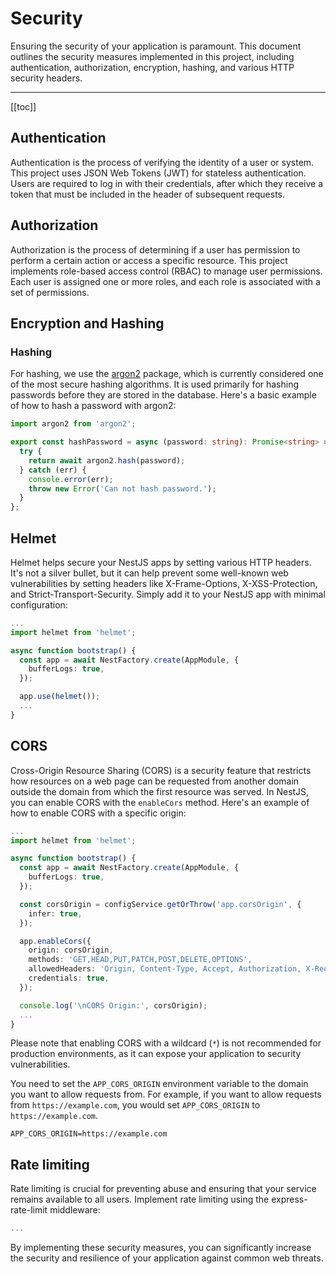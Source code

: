 # Security

Ensuring the security of your application is paramount. This document outlines the security measures implemented in this project, including authentication, authorization, encryption, hashing, and various HTTP security headers.

---

[[toc]]

## Authentication

Authentication is the process of verifying the identity of a user or system. This project uses JSON Web Tokens (JWT) for stateless authentication. Users are required to log in with their credentials, after which they receive a token that must be included in the header of subsequent requests.

## Authorization

Authorization is the process of determining if a user has permission to perform a certain action or access a specific resource. This project implements role-based access control (RBAC) to manage user permissions. Each user is assigned one or more roles, and each role is associated with a set of permissions.

## Encryption and Hashing

### Hashing

For hashing, we use the [argon2](https://www.npmjs.com/package/argon2) package, which is currently considered one of the most secure hashing algorithms. It is used primarily for hashing passwords before they are stored in the database. Here's a basic example of how to hash a password with argon2:

```ts title="src/utils/password.util.ts"
import argon2 from 'argon2';

export const hashPassword = async (password: string): Promise<string> => {
  try {
    return await argon2.hash(password);
  } catch (err) {
    console.error(err);
    throw new Error('Can not hash password.');
  }
};
```

## Helmet

Helmet helps secure your NestJS apps by setting various HTTP headers. It's not a silver bullet, but it can help prevent some well-known web vulnerabilities by setting headers like X-Frame-Options, X-XSS-Protection, and Strict-Transport-Security. Simply add it to your NestJS app with minimal configuration:

```ts title="src/main.ts"
...
import helmet from 'helmet';

async function bootstrap() {
  const app = await NestFactory.create(AppModule, {
    bufferLogs: true,
  });

  app.use(helmet());
  ...
}
```

## CORS

Cross-Origin Resource Sharing (CORS) is a security feature that restricts how resources on a web page can be requested from another domain outside the domain from which the first resource was served. In NestJS, you can enable CORS with the `enableCors` method. Here's an example of how to enable CORS with a specific origin:

```ts title="src/main.ts"
...
import helmet from 'helmet';

async function bootstrap() {
  const app = await NestFactory.create(AppModule, {
    bufferLogs: true,
  });

  const corsOrigin = configService.getOrThrow('app.corsOrigin', {
    infer: true,
  });

  app.enableCors({
    origin: corsOrigin,
    methods: 'GET,HEAD,PUT,PATCH,POST,DELETE,OPTIONS',
    allowedHeaders: 'Origin, Content-Type, Accept, Authorization, X-Request-With',
    credentials: true,
  });

  console.log('\nCORS Origin:', corsOrigin);
  ...
}
```

Please note that enabling CORS with a wildcard (`*`) is not recommended for production environments, as it can expose your application to security vulnerabilities.

You need to set the `APP_CORS_ORIGIN` environment variable to the domain you want to allow requests from. For example, if you want to allow requests from `https://example.com`, you would set `APP_CORS_ORIGIN` to `https://example.com`.

```env
APP_CORS_ORIGIN=https://example.com
```

## Rate limiting

Rate limiting is crucial for preventing abuse and ensuring that your service remains available to all users. Implement rate limiting using the express-rate-limit middleware:

```ts title="src/main.ts"
...
```

By implementing these security measures, you can significantly increase the security and resilience of your application against common web threats.
